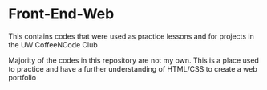 # Front-End-Web

This contains codes that were used as practice lessons and for projects in the UW CoffeeNCode Club

Majority of the codes in this repository are not my own. This is a place used to practice and have a further understanding of HTML/CSS to create a web portfolio
